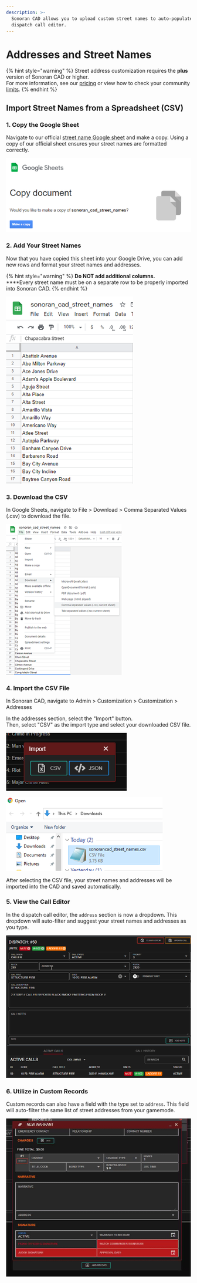 ```yaml
---
description: >-
  Sonoran CAD allows you to upload custom street names to auto-populate in the
  dispatch call editor.
---
```


# Addresses and Street Names

{% hint style="warning" %}
Street address customization requires the **plus** version of Sonoran CAD or higher.\
For more information, see our [pricing](../../pricing/faq/) or view how to check your community [limits](../getting-started/view-your-limits.md).
{% endhint %}

## Import Street Names from a Spreadsheet (CSV)

### 1. Copy the Google Sheet

Navigate to our official [street name Google sheet](https://docs.google.com/spreadsheets/u/1/d/1wMEiv1EcDI4VnTjCLbechJHzUEQoMQTK\_ujWU3BfKIk/copy) and make a copy. Using a copy of our official sheet ensures your street names are formatted correctly.

![Sonoran CAD - Copy Street Name Spreadsheet](<../../.gitbook/assets/image (107).png>)

### 2. Add Your Street Names

Now that you have copied this sheet into your Google Drive, you can add new rows and format your street names and addresses.

{% hint style="warning" %}
**Do NOT add additional columns.**\
****Every street name must be on a separate row to be properly imported into Sonoran CAD.
{% endhint %}

![Sonoran CAD - Street Names CSV](<../../.gitbook/assets/image (108).png>)

### 3. Download the CSV

In Google Sheets, navigate to File > Download > Comma Separated Values (.csv) to download the file.

![Google Sheets - Download CSV](<../../.gitbook/assets/image (109).png>)

### 4. Import the CSV File

In Sonoran CAD, navigate to Admin > Customization > Customization > Addresses

In the addresses section, select the "Import" button.\
Then, select "CSV" as the import type and select your downloaded CSV file.

![Sonoran CAD - Import Data](<../../.gitbook/assets/image (104).png>)

![File Selector - Select CSV](<../../.gitbook/assets/image (110).png>)

After selecting the CSV file, your street names and addresses will be imported into the CAD and saved automatically.

### 5. View the Call Editor

In the dispatch call editor, the `address` section is now a dropdown. This dropdown will auto-filter and suggest your street names and addresses as you type.

![](../../.gitbook/assets/addresses.gif)

### 6. Utilize in Custom Records

Custom records can also have a field with the type set to `address`. This field will auto-filter the same list of street addresses from your gamemode.

![Custom Records - Address Field](../../.gitbook/assets/90433cf83d1d487c05d18ea392289815.gif)
